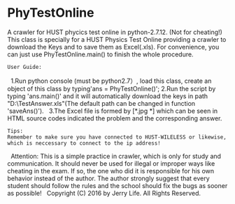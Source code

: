 # PhyTestOnline
A crawler for HUST phycics test online in python-2.7.12. (Not for cheating!)
    This class is specially for a HUST Physics Test Online providing a crawler to download the Keys and to save them as Excel(.xls). For convenience, you can just use PhyTestOnline.main() to finish the whole procedure. 
    
    User Guide:
    1.Run python console (must be python2.7）, load this class, create an object of this class by typing'ans = PhyTestOnline()';
    2.Run the script by typing 'ans.main()' and it will automatically download the keys in path "D:\TestAnswer.xls"(The default path can be changed in function 'saveAns()').
    3.The Excel file is formed by [*.jpg *] which can be seen in HTML source codes indicated the problem and the corresponding answer.
    
    Tips:
    Remember to make sure you have connected to HUST-WILELESS or likewise, which is neccessary to connect to the ip address!
    
    Attention:
    This is a simple practice in crawler, which is only for study and communication. It should never be used for illegal or improper ways like cheating in the exam. If so, the one who did it is responsible for his own behavior instead of the author. The author strongly suggest that every student should follow the rules and the school should fix the bugs as sooner as possible!
  
Copyright (C) 2016 by Jerry Life. All Rights Reserved.
